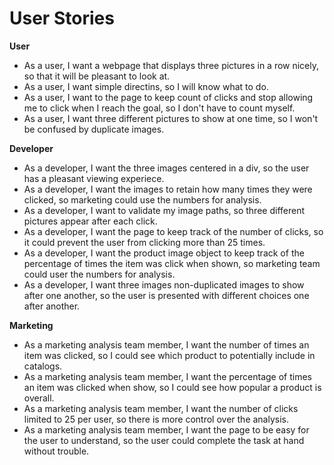 # User Stories

**User**
+ As a user, I want a webpage that displays three pictures in a row nicely, so that it will be pleasant to look at.
+ As a user, I want simple directins, so I will know what to do.
+ As a user, I want to the page to keep count of clicks and stop allowing me to click when I reach the goal, so I don't have to count myself.
+ As a user, I want three different pictures to show at one time, so I won't be confused by duplicate images.

**Developer**
+ As a developer, I want the three images centered in a div, so the user has a pleasant viewing experiece.
+ As a developer, I want the images to retain how many times they were clicked, so marketing could use the numbers for analysis.
+ As a developer, I want to validate my image paths, so three different pictures appear after each click.
+ As a developer, I want the page to keep track of the number of clicks, so it could prevent the user from clicking more than 25 times.
+ As a developer, I want the product image object to keep track of the percentage of times the item was click when shown, so marketing team could user the numbers for analysis.
+ As a developer, I want three images non-duplicated images to show after one another, so the user is presented with different choices one after another.

**Marketing**
+ As a marketing analysis team member, I want the number of times an item was clicked, so I could see which product to potentially include in catalogs.
+ As a marketing analysis team member, I want the percentage of times an item was clicked when show, so I could see how popular a product is overall.
+ As a marketing analysis team member, I want the number of clicks limited to 25 per user, so there is more control over the analysis.
+ As a marketing analysis team member, I want the page to be easy for the user to understand, so the user could complete the task at hand without trouble.